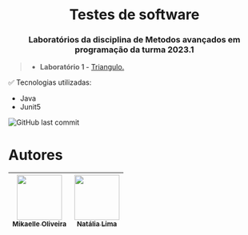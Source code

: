 <h1 align="center"> Testes de software </h1>
<h3 align="center"> Laboratórios da disciplina de Metodos avançados em programação da turma 2023.1 </h3>

> - **Laboratório 1 -**  [Triangulo.](https://github.com/Mikaelle-S/MAP/tree/main/Triangle)



:white_check_mark: Tecnologias utilizadas:

- Java
- Junit5

![GitHub last commit](https://img.shields.io/github/last-commit/mikaelle-s/MAP?color=blueviolet&style=for-the-badge)

# Autores

| [<img src="https://avatars.githubusercontent.com/Mikaelle-S" width=90><br><sub>Mikaelle Oliveira</sub>](https://github.com/Mikaelle-S) |  [<img src="https://avatars.githubusercontent.com/NattLima" width=90><br><sub>Natália Lima</sub>](https://github.com/NattLima)  |
| :---: | :---: |
